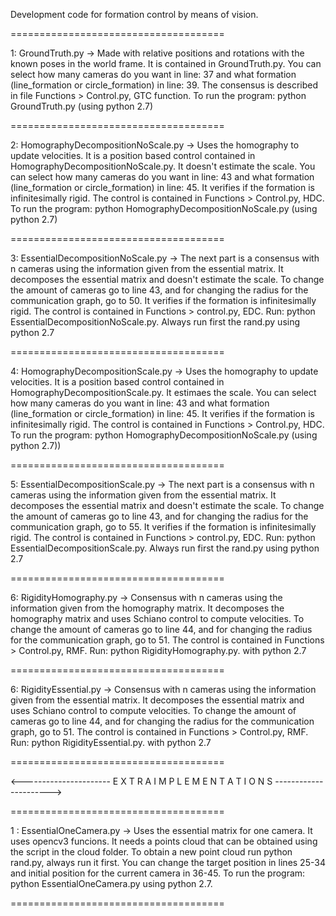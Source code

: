 Development code for formation control by means of vision.

=====================================

1: GroundTruth.py 
-> Made with relative positions and rotations with the known poses in the world frame. It is contained in GroundTruth.py. You can select how many cameras do you want in line: 37 and what formation (line_formation or circle_formation) in line: 39. The consensus is described in file Functions > Control.py, GTC function. To run the program: python GroundTruth.py (using python 2.7)

=====================================

2: HomographyDecompositionNoScale.py 
-> Uses the homography to update velocities. It is a position based control contained in HomographyDecompositionNoScale.py. It doesn't estimate the scale. You can select how many cameras do you want in line: 43 and what formation (line_formation or circle_formation) in line: 45. It verifies if the formation is infinitesimally rigid. The control is contained in Functions > Control.py, HDC. To run the program: python HomographyDecompositionNoScale.py (using python 2.7)

=====================================

3: EssentialDecompositionNoScale.py 
-> The next part is a consensus with n cameras using the information given from the essential matrix. It decomposes the essential matrix and doesn't estimate the scale. To change the amount of cameras go to line 43, and for changing the radius for the communication graph, go to 50. It verifies if the formation is infinitesimally rigid. The control is contained in Functions > control.py, EDC. Run: python EssentialDecompositionNoScale.py. Always run first the rand.py using python 2.7

=====================================

4: HomographyDecompositionScale.py 
-> Uses the homography to update velocities. It is a position based control contained in HomographyDecompositionScale.py. It estimaes the scale. You can select how many cameras do you want in line: 43 and what formation (line_formation or circle_formation) in line: 45. It verifies if the formation is infinitesimally rigid. The control is contained in Functions > Control.py, HDC. To run the program: python HomographyDecompositionNoScale.py (using python 2.7))

=====================================

5: EssentialDecompositionScale.py 
-> The next part is a consensus with n cameras using the information given from the essential matrix. It decomposes the essential matrix and doesn't estimate the scale. To change the amount of cameras go to line 43, and for changing the radius for the communication graph, go to 55. It verifies if the formation is infinitesimally rigid. The control is contained in Functions > control.py, EDC. Run: python EssentialDecompositionScale.py. Always run first the rand.py using python 2.7

=====================================

6: RigidityHomography.py 
-> Consensus with n cameras using the information given from the homography matrix. It decomposes the homography matrix and uses Schiano control to compute velocities. To change the amount of cameras go to line 44, and for changing the radius for the communication graph, go to 51. The control is contained in Functions > Control.py, RMF. Run: python RigidityHomography.py. with python 2.7

=====================================

6: RigidityEssential.py 
-> Consensus with n cameras using the information given from the essential matrix. It decomposes the essential matrix and uses Schiano control to compute velocities. To change the amount of cameras go to line 44, and for changing the radius for the communication graph, go to 51. The control is contained in Functions > Control.py, RMF. Run: python RigidityEssential.py. with python 2.7

=====================================

<---------------------- E X T R A   I M P L E M E N T A T I O N S ---------------------->

=====================================

1 : EssentialOneCamera.py
-> Uses the essential matrix for one camera. It uses opencv3 funcions. It needs a points cloud that can be obtained using the script in the cloud folder. To obtain a new point cloud run python rand.py, always run it first. You can change the target position in lines 25-34 and initial position for the current camera in 36-45. To run the program: python EssentialOneCamera.py using python 2.7.

=====================================
